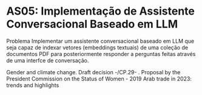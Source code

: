 # AS05: Implementação de Assistente Conversacional Baseado em LLM

Problema
Implementar um assistente conversacional baseado em LLM que seja capaz de indexar vetores (embeddings textuais) de uma coleção de documentos PDF para posteriormente responder a perguntas feitas através de uma interfce de conversação.

Gender and climate change. Draft decision -/CP.29- . Proposal by the President
Commission on the Status of Women - 2019
Arab trade in 2023: trends and highlights

